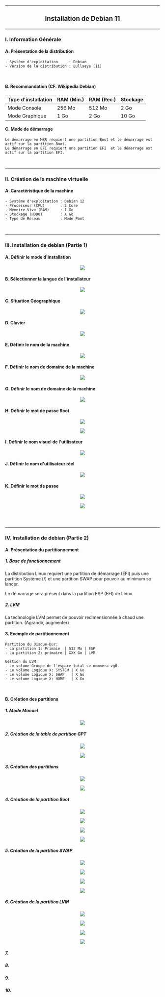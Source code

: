 ---------------------------------------------------------------------------------------------------------------------------
## <p align='center'> Installation de Debian 11 </p>

---------------------------------------------------------------------------------------------------------------------------
### I. Information Générale
#### A. Présentation de la distribution
```
- Système d'exploitation     : Debian
- Version de la distribution : Bullseye (11)
```

<br />

#### B. Recommandation (CF. Wikipedia Debian)

| Type d'installation | RAM (Min.) | RAM (Rec.) | Stockage |
| ------------------- | ---------- | ---------- | -------- |
| Mode Console        |	256 Mo     | 512 Mo     | 2 Go     |
| Mode Graphique      |	1 Go       | 2 Go       | 10 Go    |


#### C. Mode de démarrage
```
Le démarrage en MBR requiert une partition Boot et le démarrage est actif sur la partition Boot.
Le démarrage en EFI requiert une partition EFI  et le démarrage est actif sur la partition EFI.
```

<br />

---------------------------------------------------------------------------------------------------------------------------
### II. Création de la machine virtuelle
#### A. Caractéristique de la machine
```
- Système d'exploitation : Debian 12
- Processeur (CPU)       : 2 Core
- Mémoire-Vive (RAM)     : 1 Go
- Stockage (HDD0)        : X Go
- Type de Réseau         : Mode Pont
```

<br />

---------------------------------------------------------------------------------------------------------------------------
### III. Installation de debian (Partie 1)
#### A. Définir le mode d'installation
<p align='center'> <img src='https://github.com/Drthrax74/Linux/assets/35907/02454c7f-72cd-425b-9de0-af42f4f6cdcb' /> </p>

#### B. Sélectionner la langue de l'installateur
<p align='center'> <img src='https://github.com/Drthrax74/Linux/assets/35907/4b7faf28-68d7-4b87-ba0b-c08f13b990ba' /> </p>

#### C. Situation Géographique
<p align='center'> <img src='https://github.com/Drthrax74/Linux/assets/35907/ca05942d-41ba-483d-9702-ca37aafd2ed6' /> </p>

#### D. Clavier
<p align='center'> <img src='https://github.com/Drthrax74/Linux/assets/35907/1364a050-a3ad-49ca-83d5-b5fb83363cd0' /> </p>

#### E. Définir le nom de la machine
<p align='center'> <img src='https://github.com/Drthrax74/Linux/assets/35907/f56498d6-5b0b-4b9e-b10e-0134f1f80026' /> </p>

#### F. Définir le nom de domaine de la machine
<p align='center'> <img src='https://github.com/Drthrax74/Linux/assets/35907/0036ebf8-a8fd-4860-89cd-c2687a963c41' /> </p>

#### G. Définir le nom de domaine de la machine
<p align='center'> <img src='https://github.com/Drthrax74/Linux/assets/35907/0036ebf8-a8fd-4860-89cd-c2687a963c41' /> </p>

#### H. Définir le mot de passe Root
<p align='center'> <img src='https://github.com/Drthrax74/Linux/assets/35907/9c779df0-342f-4843-8ff1-c42abb647b4f' /> </p>

<p align='center'> <img src='https://github.com/Drthrax74/Linux/assets/35907/a09b7cb9-a270-486d-a767-90568ce8beb1' /> </p>

#### I. Définir le nom visuel de l'utilisateur
<p align='center'> <img src='https://github.com/Drthrax74/Linux/assets/35907/8da86feb-8794-4111-a97d-289ea8fa3537' /> </p>

#### J. Définir le nom d'utilisateur réel
<p align='center'> <img src='https://github.com/Drthrax74/Linux/assets/35907/c7e11f8a-f510-437a-8f6d-617ae8b6c893' /> </p>

#### K. Définir le mot de passe
<p align='center'> <img src='https://github.com/Drthrax74/Linux/assets/35907/fb14928e-83d4-4a5b-8686-5996b30530f3' /> </p>

<p align='center'> <img src='https://github.com/Drthrax74/Linux/assets/35907/777e1f78-80eb-40ac-ad06-f2721b9cf6af' /> </p>

<br />
<br />

---------------------------------------------------------------------------------------------------------------------------
### IV. Installation de debian (Partie 2)
#### A. Présentation du partitionnement
##### 1. Base de fonctionnement
La distribution Linux requiert une partition de démarrage (EFI) puis une partition Système (/) et une partition SWAP pour pouvoir au minimum se lancer.

Le démarrage sera présent dans la partition ESP (EFI) de Linux.

##### 2. LVM
La technologie LVM permet de pouvoir redimensionnée à chaud une partition. (Agrandir, augmenter)

#### 3. Exemple de partitionnement
```
Partition du Disque-Dur:
- La partition 1: Primaie  | 512 Mo | ESP
- La partition 2: primaire | XXX Go | LVM

Gestion du LVM:
- Le volume Groupe de l'espace total se nommera vg0.
- Le volume Logique X: SYSTEM | X Go
- Le volume Logique X: SWAP   | X Go
- Le volume Logique X: HOME   | X Go
```


<br />



#### B. Création des partitions
##### 1. Mode Manuel
<p align='center'> <img src='https://github.com/Drthrax74/Linux/assets/35907/79986f61-2766-448f-a73c-61f0e7ef42b9' /> </p>

##### 2. Création de la table de partition GPT
<p align='center'> <img src='https://github.com/Drthrax74/Linux/assets/35907/378abdba-0157-4c18-a750-74f6493d9919' /> </p>

<p align='center'> <img src='https://github.com/Drthrax74/Linux/assets/35907/31d62a99-18dc-43c3-83a3-48a32ad8c4e8' /> </p>

##### 3. Création des partitions
<p align='center'> <img src='https://github.com/Drthrax74/Linux/assets/35907/a09a241e-a153-4e5c-b7cb-5ad727d93693' /> </p>

<p align='center'> <img src='https://github.com/Drthrax74/Linux/assets/35907/41ffa333-1906-49bd-840d-861e0fa683ce' /> </p>


##### 4. Création de la partition Boot
<p align='center'> <img src='https://github.com/Drthrax74/Linux/assets/35907/bc4156e9-eccb-4f95-a216-d267d8edb6c2' /> </p>

<p align='center'> <img src='https://github.com/Drthrax74/Linux/assets/35907/3fd1d14a-1943-40a8-b491-56459aada7fe' /> </p>

<p align='center'> <img src='https://github.com/Drthrax74/Linux/assets/35907/c200ad77-6b7b-4432-9d6f-fcf56b857a9e' /> </p>

<p align='center'> <img src='https://github.com/Drthrax74/Linux/assets/35907/9bdfa3d9-8d0b-4cfe-b16d-7ee95320b86d' /> </p>

##### 5. Création de la partition SWAP
<p align='center'> <img src='https://github.com/Drthrax74/Linux/assets/35907/7a42586f-ab06-4d1e-9648-c07a08ed9399' /> </p>

<p align='center'> <img src='https://github.com/Drthrax74/Linux/assets/35907/3fd1d14a-1943-40a8-b491-56459aada7fe' /> </p>

<p align='center'> <img src='https://github.com/Drthrax74/Linux/assets/35907/c200ad77-6b7b-4432-9d6f-fcf56b857a9e' /> </p>

<p align='center'> <img src='https://github.com/Drthrax74/Linux/assets/35907/755ff8c1-d8ab-418a-b9c6-bafee6b26408' /> </p>


##### 6. Création de la partition  LVM

<p align='center'> <img src='https://github.com/Drthrax74/Linux/assets/35907/3fd1d14a-1943-40a8-b491-56459aada7fe' /> </p>

<p align='center'> <img src='https://github.com/Drthrax74/Linux/assets/35907/c200ad77-6b7b-4432-9d6f-fcf56b857a9e' /> </p>

<p align='center'> <img src='https://github.com/Drthrax74/Linux/assets/35907/6d70924c-5237-407e-91ea-7b99e99fe4bd' /> </p>

<p align='center'> <img src='https://github.com/Drthrax74/Linux/assets/35907/6d5e1f46-a2b4-4d3f-8aa0-56b673d05e29' /> </p>


##### 7. 
##### 8. 
##### 9. 
##### 10. 
##### 
##### 
##### 
##### 
##### 
##### 
##### 
##### 
##### 






















